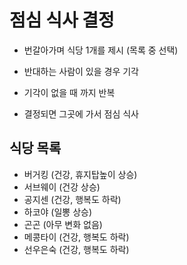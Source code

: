 점심 식사 결정
====

* 번갈아가며 식당 1개를 제시 (목록 중 선택)
* 반대하는 사람이 있을 경우 기각
* 기각이 없을 때 까지 반복

* 결정되면 그곳에 가서 점심 식사


식당 목록
----
* 버거킹 (건강, 휴지탑높이 상승)
* 서브웨이 (건강 상승)
* 공지센 (건강, 행복도 하락)
* 하코야 (일뽕 상승)
* 곤곤 (아무 변화 없음)
* 메콩타이 (건강, 행복도 하락)
* 선우은숙 (건강, 행복도 하락)

